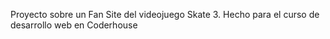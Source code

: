 Proyecto sobre un Fan Site del videojuego Skate 3. Hecho para el curso de desarrollo web en Coderhouse
